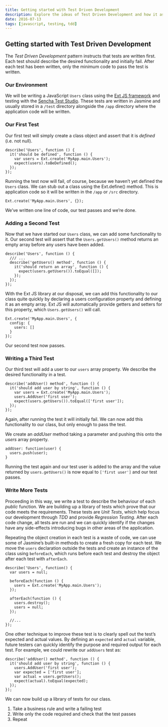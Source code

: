 ```yaml
---
title: Getting started with Test Driven Development
description: Explore the ideas of Test Driven Development and how it assists testing and code coverage
date: 2016-07-13
tags: [javascript, testing, tdd]
---
```


## Getting started with Test Driven Development

The *Test Driven Development* pattern instructs that tests are written first. Each test should describe the desired functionality and initially fail. After each test has been written, only the minimum code to pass the test is written.

### Our Environment

We will be writing a JavaScript `Users` class using the [Ext JS framework](https://www.sencha.com/products/extjs) and testing with the [Sencha Test Studio](https://www.sencha.com/products/test). These tests are written in Jasmine and usually stored in a `/test` directory alongside the `/app` directory where the application code will be written.

### Our First Test

Our first test will simply create a class object and assert that it is *defined* (i.e. not null). 

```
describe('Users', function () {
  it('should be defined', function () {
    var users = Ext.create('MyApp.main.Users');
    expect(users).toBeDefined();
  });
});
```

Running the test now will fail, of course, because we haven’t yet defined the `Users` class. We can stub out a class using the Ext.define() method. This is application code so it will be written in the `/app` or `/src` directory.

```
Ext.create('MyApp.main.Users', {});
```

We’ve written one line of code, our test passes and we’re done.

### Adding a Second Test

Now that we have started our `Users` class, we can add some functionality to it. Our second test will assert that the `Users.getUsers()` method returns an empty array before any users have been added.

```
describe('Users', function () {
  /// ...
  describe('getUsers() method', function () {
    it('should return an array', function () {
      expect(users.getUsers()).toEqual([]);
    });
  });
});
```

With the Ext JS library at our disposal, we can add this functionality to our class quite quickly by declaring a users configuration property and defining it as an empty array. Ext JS will automatically provide getters and setters for this property, which `Users.getUsers()` will call.

```
Ext.create('MyApp.main.Users', {
  config: {
    users: []
  }
});
```

Our second test now passes.

### Writing a Third Test

Our third test will add a user to our `users` array property. We describe the desired functionality in a test.

```
describe('addUser() method', function () {
  it('should add user by string', function () {
    var users = Ext.create('MyApp.main.Users');
    users.AddUser('first user');
    expect(users.getUsers()).toEqual(['first user']);
  });
});
```

Again, after running the test it will initially fail. We can now add this functionality to our class, but only enough to pass the test.

We create an *addUser* method taking a parameter and pushing this onto the *users* array property.

```
addUser: function(user) {
  users.push(user);
}
```

Running the test again and our test user is added to the array and the value returned by `users.getUsers()` is now equal to `['first user']` and our test passes.

### Write More Tests

Proceeding in this way, we write a test to describe the behaviour of each *public* function. We are building up a library of tests which prove that our code meets the requirements. These tests are *Unit Tests*, which help focus our development through *TDD* and provide *Regression Testing*. After each code change, all tests are run and we can quickly identify if the changes have any side-effects introducing bugs in other areas of the application.
 
Repeating the object creation in each test is a waste of code, we can use some of Jasmine’s built-in methods to create a fresh copy for each test. We move the `users` declaration outside the tests and create an instance of the class using `beforeEach`, which runs before each test and destroy the object after each test with `afterEach`.

```
describe('Users', function() {
  var users = null;

  beforeEach(function () {
    users = Ext.create('MyApp.main.Users');
  });

  afterEach(function () {
    users.destroy();
    users = null;
  });

  //...
});
```

One other technique to improve these test is to clearly spell out the test’s expected and actual values. By defining an `expected` and `actual` variable, future testers can quickly identify the purpose and required output for each test. For example, we could rewrite our `addUsers` test as:

```
describe('addUser() method', function () {
  it('should add user by string', function () {
    users.AddUser('first user');
    var expected = ['first user'];
    var actual = users.getUsers();
    expect(actual).toEqual(expected);
  });
});
```
 
We can now build up a library of tests for our class.

1. Take a business rule and write a failing test
2. Write only the code required and check that the test passes
3. Repeat
